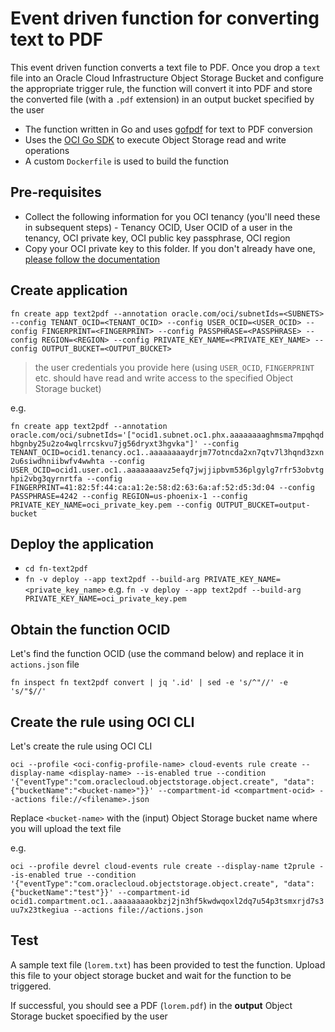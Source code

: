 # Event driven function for converting text to PDF

This event driven function converts a text file to PDF. Once you drop a `text` file into an Oracle Cloud Infrastructure Object Storage Bucket and configure the appropriate trigger rule, the function will convert it into PDF and store the converted file (with a `.pdf` extension) in an output bucket specified by the user 

- The function written in Go and uses [gofpdf](https://github.com/jung-kurt/gofpdf) for text to PDF conversion 
- Uses the [OCI Go SDK](https://github.com/oracle/oci-go-sdk) to execute Object Storage read and write operations
- A custom `Dockerfile` is used to build the function

## Pre-requisites

- Collect the following information for you OCI tenancy (you'll need these in subsequent steps) - Tenancy OCID, User OCID of a user in the tenancy, OCI private key, OCI public key passphrase, OCI region
- Copy your OCI private key to this folder. If you don't already have one, [please follow the documentation](https://docs.cloud.oracle.com/iaas/Content/API/Concepts/apisigningkey.htm#How)


## Create application

`fn create app text2pdf --annotation oracle.com/oci/subnetIds=<SUBNETS> --config TENANT_OCID=<TENANT_OCID> --config USER_OCID=<USER_OCID> --config FINGERPRINT=<FINGERPRINT> --config PASSPHRASE=<PASSPHRASE> --config REGION=<REGION> --config PRIVATE_KEY_NAME=<PRIVATE_KEY_NAME> --config OUTPUT_BUCKET=<OUTPUT_BUCKET>`

> the user credentials you provide here (using `USER_OCID`, `FINGERPRINT` etc. should have read and write access to the specified Object Storage bucket)

e.g.

`fn create app text2pdf --annotation oracle.com/oci/subnetIds='["ocid1.subnet.oc1.phx.aaaaaaaaghmsma7mpqhqdhbgnby25u2zo4wqlrrcskvu7jg56dryxt3hgvka"]' --config TENANT_OCID=ocid1.tenancy.oc1..aaaaaaaaydrjm77otncda2xn7qtv7l3hqnd3zxn2u6siwdhniibwfv4wwhta --config USER_OCID=ocid1.user.oc1..aaaaaaaavz5efq7jwjjipbvm536plgylg7rfr53obvtghpi2vbg3qyrnrtfa --config FINGERPRINT=41:82:5f:44:ca:a1:2e:58:d2:63:6a:af:52:d5:3d:04 --config PASSPHRASE=4242 --config REGION=us-phoenix-1 --config PRIVATE_KEY_NAME=oci_private_key.pem --config OUTPUT_BUCKET=output-bucket`

## Deploy the application

- `cd fn-text2pdf` 
- `fn -v deploy --app text2pdf --build-arg PRIVATE_KEY_NAME=<private_key_name>` e.g. `fn -v deploy --app text2pdf --build-arg PRIVATE_KEY_NAME=oci_private_key.pem`

## Obtain the function OCID

Let's find the function OCID (use the command below) and replace it in `actions.json` file

`fn inspect fn text2pdf convert | jq '.id' | sed -e 's/^"//' -e 's/"$//'`

## Create the rule using OCI CLI

Let's create the rule using OCI CLI

`oci --profile <oci-config-profile-name> cloud-events rule create --display-name <display-name> --is-enabled true --condition '{"eventType":"com.oraclecloud.objectstorage.object.create", "data": {"bucketName":"<bucket-name>"}}' --compartment-id <compartment-ocid> --actions file://<filename>.json`

Replace `<bucket-name>` with the (input) Object Storage bucket name where you will upload the text file

e.g.

`oci --profile devrel cloud-events rule create --display-name t2prule --is-enabled true --condition '{"eventType":"com.oraclecloud.objectstorage.object.create", "data": {"bucketName":"test"}}' --compartment-id ocid1.compartment.oc1..aaaaaaaaokbzj2jn3hf5kwdwqoxl2dq7u54p3tsmxrjd7s3uu7x23tkegiua --actions file://actions.json`


## Test

A sample text file (`lorem.txt`) has been provided to test the function. Upload this file to your object storage bucket and wait for the function to be triggered.

If successful, you should see a PDF (`lorem.pdf`) in the **output** Object Storage bucket spoecified by the user
